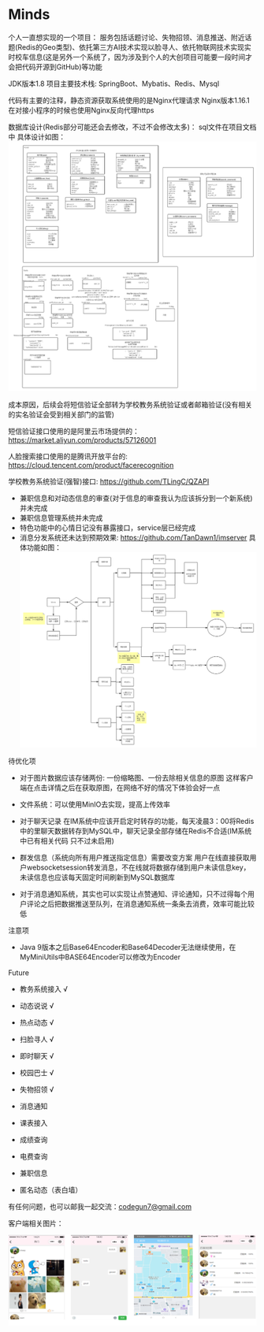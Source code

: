# Minds
个人一直想实现的一个项目：
服务包括话题讨论、失物招领、消息推送、附近话题(Redis的Geo类型)、依托第三方AI技术实现以脸寻人、依托物联网技术实现实时校车信息(这是另外一个系统了，因为涉及到个人的大创项目可能要一段时间才会把代码开源到GitHub)等功能

JDK版本1.8
项目主要技术栈: SpringBoot、Mybatis、Redis、Mysql

代码有主要的注释，静态资源获取系统使用的是Nginx代理请求
Nginx版本1.16.1
在对接小程序的时候也使用Nginx反向代理https

数据库设计(Redis部分可能还会去修改，不过不会修改太多)：
sql文件在项目文档中
具体设计如图：
![image](https://github.com/TanDawn1/HUT_quanquan/blob/master/Minds%E6%95%B0%E6%8D%AE%E5%BA%93%E8%AE%BE%E8%AE%A1%20(1).png)

成本原因，后续会将短信验证全部转为学校教务系统验证或者邮箱验证(没有相关的实名验证会受到相关部门的监管)

短信验证接口使用的是阿里云市场提供的：https://market.aliyun.com/products/57126001

人脸搜索接口使用的是腾讯开放平台的: https://cloud.tencent.com/product/facerecognition

学校教务系统验证(强智)接口: https://github.com/TLingC/QZAPI
- 兼职信息和对动态信息的审查(对于信息的审查我认为应该拆分到一个新系统)并未完成
- 兼职信息管理系统并未完成
- 特色功能中的心情日记没有暴露接口，service层已经完成
- 消息分发系统还未达到预期效果: https://github.com/TanDawn1/imserver
具体功能如图：
![image](https://github.com/TanDawn1/HUT_quanquan/blob/master/Minds%20.png)


待优化项

- 对于图片数据应该存储两份: 一份缩略图、一份去除相关信息的原图 这样客户端在点击详情之后在获取原图，在网络不好的情况下体验会好一点

- 文件系统：可以使用MinIO去实现，提高上传效率

- 对于聊天记录 在IM系统中应该开启定时转存的功能，每天凌晨3：00将Redis中的里聊天数据转存到MySQL中，聊天记录全部存储在Redis不合适(IM系统中已有相关代码 只不过未启用)

- 群发信息（系统向所有用户推送指定信息）需要改变方案 用户在线直接获取用户websocketsession转发消息，不在线就将数据存储到用户未读信息key，未读信息也应该每天固定时间刷新到MySQL数据库

- 对于消息通知系统，其实也可以实现让点赞通知、评论通知，只不过得每个用户评论之后把数据推送至队列，在消息通知系统一条条去消费，效率可能比较低

注意项

- Java 9版本之后Base64Encoder和Base64Decoder无法继续使用，在MyMiniUtils中BASE64Encoder可以修改为Encoder

Future

- 教务系统接入 √

- 动态说说 √

- 热点动态 √

- 扫脸寻人 √

- 即时聊天 √

- 校园巴士 √

- 失物招领 √

- 消息通知

- 课表接入

- 成绩查询

- 电费查询

- 兼职信息

- 匿名动态（表白墙）


有任何问题，也可以邮我一起交流：codegun7@gmail.com

客户端相关图片：

![](https://github.com/TanDawn1/HUT_quanquan/blob/master/ALL.png)

